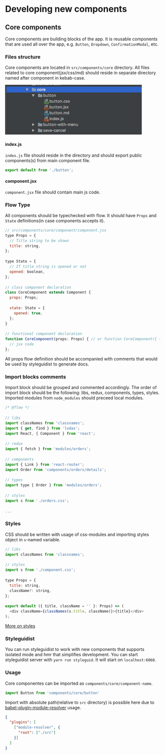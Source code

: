 # Developing new components

## Core components

Core components are building blocks of the app. It is reusable components that are used all over the app,
e.g. `Button`, `Dropdown`, `ConfirmationModal`, etc.

### Files structure

Core components are located in `src/components/core` directory.
All files related to core component(jsx/css/md) should reside in separate directory named after component in kebab-case.

![files structure](assets/files-structure.png)
#### index.js

`index.js` file should reside in the directory and should export public components(s) from main component file.
```js
export default from './button';
```

#### component.jsx

`component.jsx` file should contain main js code.

### Flow Type
All components should be typechecked with flow.
It should have `Props` and `State` definitions(in case components accepts it).

```js
// src/components/core/component/component.jsx
type Props = {
  // Title string to be shown
  title: string,
};

type State = {
  // If title string is opened or not
  opened: boolean,
};

// class component declaration
class CoreComponent extends Component {
  props: Props;

  state: State = {
    opened: true,
  };
}

// functional component declaration
function CoreComponent(props: Props) { // or function CoreComponent({ title }: Props) { ...
  // jsx code
};
```
All props flow definition should be accompanied with comments that would be used by styleguidist to generate docs.

### Import blocks comments

Import block should be grouped and commented accordingly.
The order of import block should be the following: libs, redux, components, types, styles.
Imported modules from `node_modules` should preceed local modules.

```js
/* @flow */

// libs
import classNames from 'classnames';
import { get, find } from 'lodas';
import React, { Component } from 'react';

// redux
import { fetch } from 'modules/orders';

// components
import { Link } from 'react-router';
import Order from 'components/orders/details';

// types
import type { Order } from 'modules/orders';

// styles
import s from './orders.css';

...
```

### Styles

CSS should be written with usage of css-modules and importing styles object in `s`-named variable.

```js
// libs
import classNames from 'classnames';

// styles
import s from './component.css';

type Props = {
  title: string,
  className?: string,
};

export default ({ title, className = '' }: Props) => (
  <div className={classNames(s.title, className)}>{title}</div>
);
```

[More on styles](styles.md)

### Styleguidist

You can run styleguidist to work with new components that supports isolated mode and hmr that simplifies development.
You can start styleguidist server with `yarn run styleguid`. It will start on `localhost:6060`.

### Usage

Core componentes can be imported as `components/core/component-name`.

```js
import Button from 'components/core/button'

```

Import with absolute path(relative to `src` directory) is possible here due to
[babel-plugin-module-resolver](https://www.npmjs.com/package/babel-plugin-module-resolver) usage.

```json
{
  "plugins": [
    ["module-resolver", {
      "root": ["./src"]
    }]
  ]
}
```


